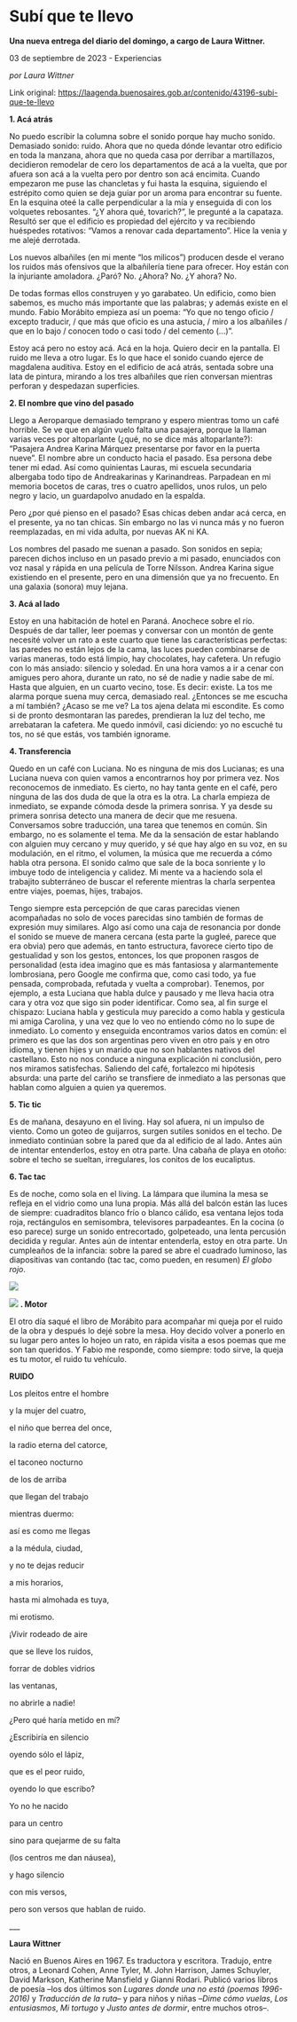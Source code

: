 # Subí que te llevo

**Una nueva entrega del diario del domingo, a cargo de Laura Wittner.**

03 de septiembre de 2023 - Experiencias

_por Laura Wittner_

Link original: https://laagenda.buenosaires.gob.ar/contenido/43196-subi-que-te-llevo



**1. Acá atrás**




No puedo escribir la columna sobre el sonido porque hay mucho sonido. Demasiado sonido: ruido. Ahora que no queda dónde levantar otro edificio en toda la manzana, ahora que no queda casa por derribar a martillazos, decidieron remodelar de cero los departamentos de acá a la vuelta, que por afuera son acá a la vuelta pero por dentro son acá encimita. Cuando empezaron me puse las chancletas y fui hasta la esquina, siguiendo el estrépito como quien se deja guiar por un aroma para encontrar su fuente. En la esquina oteé la calle perpendicular a la mía y enseguida di con los volquetes rebosantes. “¿Y ahora qué, tovarich?”, le pregunté a la capataza. Resultó ser que el edificio es propiedad del ejército y va recibiendo huéspedes rotativos: “Vamos a renovar cada departamento”. Hice la venia y me alejé derrotada.




Los nuevos albañiles (en mi mente “los milicos”) producen desde el verano los ruidos más ofensivos que la albañilería tiene para ofrecer. Hoy están con la injuriante amoladora. ¿Paró? No. ¿Ahora? No. ¿Y ahora? No.




De todas formas ellos construyen y yo garabateo. Un edificio, como bien sabemos, es mucho más importante que las palabras; y además existe en el mundo. Fabio Morábito empieza así un poema: “Yo que no tengo oficio / excepto traducir, / que más que oficio es una astucia, / miro a los albañiles / que en lo bajo / conocen todo o casi todo / del cemento (...)”.




Estoy acá pero no estoy acá. Acá en la hoja. Quiero decir en la pantalla. El ruido me lleva a otro lugar. Es lo que hace el sonido cuando ejerce de magdalena auditiva. Estoy en el edificio de acá atrás, sentada sobre una lata de pintura, mirando a los tres albañiles que ríen conversan mientras perforan y despedazan superficies.




**2. El nombre que vino del pasado**




Llego a Aeroparque demasiado temprano y espero mientras tomo un café horrible. Se ve que en algún vuelo falta una pasajera, porque la llaman varias veces por altoparlante (¿qué, no se dice más altoparlante?): “Pasajera Andrea Karina Márquez presentarse por favor en la puerta nueve”. El nombre abre un conducto hacia el pasado. Esa persona debe tener mi edad. Así como quinientas Lauras, mi escuela secundaria albergaba todo tipo de Andreakarinas y Karinandreas. Parpadean en mi memoria bocetos de caras, tres o cuatro apellidos, unos rulos, un pelo negro y lacio, un guardapolvo anudado en la espalda.




Pero ¿por qué pienso en el pasado? Esas chicas deben andar acá cerca, en el presente, ya no tan chicas. Sin embargo no las vi nunca más y no fueron reemplazadas, en mi vida adulta, por nuevas AK ni KA.




Los nombres del pasado me suenan a pasado. Son sonidos en sepia; parecen dichos incluso en un pasado previo a mi pasado, enunciados con voz nasal y rápida en una película de Torre Nilsson. Andrea Karina sigue existiendo en el presente, pero en una dimensión que ya no frecuento. En una galaxia (sonora) muy lejana.




**3. Acá al lado**




Estoy en una habitación de hotel en Paraná. Anochece sobre el río. Después de dar taller, leer poemas y conversar con un montón de gente necesité volver un rato a este cuarto que tiene las características perfectas: las paredes no están lejos de la cama, las luces pueden combinarse de varias maneras, todo está limpio, hay chocolates, hay cafetera. Un refugio con lo más ansiado: silencio y soledad. En una hora vamos a ir a cenar con amigues pero ahora, durante un rato, no sé de nadie y nadie sabe de mí. Hasta que alguien, en un cuarto vecino, tose. Es decir: existe. La tos me alarma porque suena muy cerca, demasiado real. ¿Entonces se me escucha a mí también? ¿Acaso se me ve? La tos ajena delata mi escondite. Es como si de pronto desmontaran las paredes, prendieran la luz del techo, me arrebataran la cafetera. Me quedo inmóvil, casi diciendo: yo no escuché tu tos, no sé que estás, vos también ignorame.




**4. Transferencia**




Quedo en un café con Luciana. No es ninguna de mis dos Lucianas; es una Luciana nueva con quien vamos a encontrarnos hoy por primera vez. Nos reconocemos de inmediato. Es cierto, no hay tanta gente en el café, pero ninguna de las dos duda de que la otra es la otra. La charla empieza de inmediato, se expande cómoda desde la primera sonrisa. Y ya desde su primera sonrisa detecto una manera de decir que me resuena. Conversamos sobre traducción, una tarea que tenemos en común. Sin embargo, no es solamente el tema. Me da la sensación de estar hablando con alguien muy cercano y muy querido, y sé que hay algo en su voz, en su modulación, en el ritmo, el volumen, la música que me recuerda a cómo habla otra persona. El sonido calmo que sale de la boca sonriente y lo imbuye todo de inteligencia y calidez. Mi mente va a haciendo sola el trabajito subterráneo de buscar el referente mientras la charla serpentea entre viajes, poemas, hijes, trabajos.




Tengo siempre esta percepción de que caras parecidas vienen acompañadas no solo de voces parecidas sino también de formas de expresión muy similares. Algo así como una caja de resonancia por donde el sonido se mueve de manera cercana (esta parte la gugleé, parece que era obvia) pero que además, en tanto estructura, favorece cierto tipo de gestualidad y son los gestos, entonces, los que proponen rasgos de personalidad (esta idea imagino que es más fantasiosa y alarmantemente lombrosiana, pero Google me confirma que, como casi todo, ya fue pensada, comprobada, refutada y vuelta a comprobar). Tenemos, por ejemplo, a esta Luciana que habla dulce y pausado y me lleva hacia otra cara y otra voz que sigo sin poder identificar. Como sea, al fin surge el chispazo: Luciana habla y gesticula muy parecido a como habla y gesticula mi amiga Carolina, y una vez que lo veo no entiendo cómo no lo supe de inmediato. Lo comento y enseguida encontramos varios datos en común: el primero es que las dos son argentinas pero viven en otro país y en otro idioma, y tienen hijes y un marido que no son hablantes nativos del castellano. Esto no nos conduce a ninguna explicación ni conclusión, pero nos miramos satisfechas. Saliendo del café, fortalezco mi hipótesis absurda: una parte del cariño se transfiere de inmediato a las personas que hablan como alguien a quien ya queremos.




**5. Tic tic**




Es de mañana, desayuno en el living. Hay sol afuera, ni un impulso de viento. Como un goteo de guijarros, surgen sutiles sonidos en el techo. De inmediato continúan sobre la pared que da al edificio de al lado. Antes aún de intentar entenderlos, estoy en otra parte. Una cabaña de playa en otoño: sobre el techo se sueltan, irregulares, los conitos de los eucaliptus.




**6. Tac tac**




Es de noche, como sola en el living. La lámpara que ilumina la mesa se refleja en el vidrio como una luna propia. Más allá del balcón están las luces de siempre: cuadraditos blanco frío o blanco cálido, esa ventana lejos toda roja, rectángulos en semisombra, televisores parpadeantes. En la cocina (o eso parece) surge un sonido entrecortado, golpeteado, una lenta percusión decidida y regular. Antes aún de intentar entenderla, estoy en otra parte. Un cumpleaños de la infancia: sobre la pared se abre el cuadrado luminoso, las diapositivas van contando (tac tac, como pueden, en resumen) *El globo rojo*.




![](https://cdn.feater.me/files/images/2636380/baeacc51-ccd2-4204-8e1b-c6a0a591050f.jpg)




![](https://cdn.feater.me/files/images/2636375/44e8e774-1dbc-4bed-ae67-b708d6f7e59d.jpg)
**. Motor**




El otro día saqué el libro de Morábito para acompañar mi queja por el ruido de la obra y después lo dejé sobre la mesa. Hoy decido volver a ponerlo en su lugar pero antes lo hojeo un rato, en rápida visita a esos poemas que me son tan queridos. Y Fabio me responde, como siempre: todo sirve, la queja es tu motor, el ruido tu vehículo.




**RUIDO**




Los pleitos entre el hombre




y la mujer del cuatro,




el niño que berrea del once,




la radio eterna del catorce,




el taconeo nocturno




de los de arriba




que llegan del trabajo




mientras duermo:




así es como me llegas




a la médula, ciudad,




y no te dejas reducir




a mis horarios,




hasta mi almohada es tuya,




mi erotismo.




¡Vivir rodeado de aire




que se lleve los ruidos,




forrar de dobles vidrios




las ventanas,




no abrirle a nadie!




¿Pero qué haría metido en mí?




¿Escribiría en silencio




oyendo sólo el lápiz,




que es el peor ruido,




oyendo lo que escribo?




Yo no he nacido




para un centro




sino para quejarme de su falta




(los centros me dan náusea),




y hago silencio




con mis versos,




pero son versos que hablan de ruido.




\_\_\_




**Laura Wittner**




Nació en Buenos Aires en 1967. Es traductora y escritora. Tradujo, entre otros, a Leonard Cohen, Anne Tyler, M. John Harrison, James Schuyler, David Markson, Katherine Mansfield y Gianni Rodari. Publicó varios libros de poesía –los dos últimos son *Lugares donde una no está (poemas 1996-2016)* y *Traducción de la ruta*– y para niños y niñas –*Dime cómo vuelas*, *Los entusiasmos*, *Mi tortugo* y *Justo antes de dormir*, entre muchos otros–.



